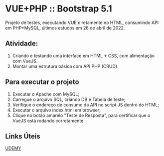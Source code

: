 # VUE+PHP :: Bootstrap 5.1

Projeto de testes, executando VUE diretamente no HTML, consumindo API em PHP+MySQL, últimos estudos em 26 de abril de 2022.

## Atividade:

1. Criando e testando uma interface em HTML + CSS, com alimentação com VueJS.
2. Montar uma estrutura básica com API PHP (CRUD).

## Para executar o projeto

1. Executar o Apache com MySQL;
2. Carregue o arquivo SQL, criando DB e Tabela de teste;
3. Verifique o endereço de consumo da API no script JS dentro do HTML;
4. Executar o arquivo index.html em browser;
5. Clique no botão amarelo "Teste de Resposta", para certificar que o VueJS está rodando corretamente.

## Links Úteis

[UDEMY](https://udemy.com/)